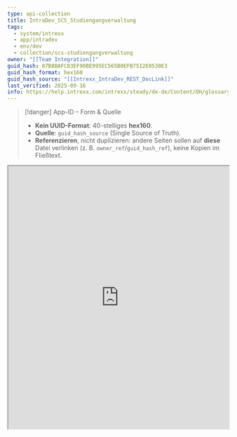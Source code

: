 ```yaml
---
type: api-collection
title: IntraDev_SCS_Studiengangverwaltung
tags:
  - system/intrexx
  - app/intradev
  - env/dev
  - collection/scs-studiengangverwaltung
owner: "[[Team Integration]]"
guid_hash: 07B8BAFC83EF90BE995EC565B0EFB7512E0538E3
guid_hash_format: hex160
guid_hash_source: "[[Intrexx_IntraDev_REST_DocLink]]"
last_verified: 2025-09-16
info: https://help.intrexx.com/intrexx/steady/de-de/Content/OH/glossary/glossary-guid.html
---
```


> [!danger] App-ID – Form & Quelle
> - **Kein UUID-Format**: 40-stelliges **hex160**.
> - **Quelle**: `guid_hash_source` (Single Source of Truth).
> - **Referenzieren**, nicht duplizieren: andere Seiten sollen auf **diese** Datei verlinken (z. B. `owner_ref`/`guid_hash_ref`), keine Kopien im Fließtext.


<div class="embed-container">
  <iframe
    src="https://help.intrexx.com/intrexx/steady/de-de/Content/OH/glossary/glossary-guid.html"
    width="100%" height="600"
    sandbox="allow-same-origin allow-scripts allow-popups"
  ></iframe>
</div>

